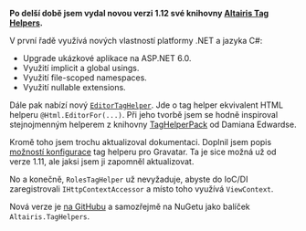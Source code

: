 <!-- dcterms:title = Nová verze Altairis Tag Helpers pro ASP.NET Core -->
<!-- dcterms:abstract = Po delší době jsem vydal novou verzi 1.12 své knihovny Altairis Tag Helpers. Využívá nových vlastností platformy .NET a jazyka C# a nabízí nový EditorTagHelper. -->
<!-- dcterms:creator = Michal Altair Valášek -->
<!-- x4w:pictureUrl = /perex-pictures/20220710-taghelpers.jpg -->
<!-- x4w:pictureWidth = 150 -->
<!-- x4w:pictureHeight = 150 -->
<!-- x4w:coverUrl = /cover-pictures/20220710-taghelpers.jpg -->
<!-- x4w:category = IT -->
<!-- dcterms:dateAccepted = 2022-07-10 -->

**Po delší době jsem vydal novou verzi 1.12 své knihovny [Altairis Tag Helpers](https://github.com/ridercz/Altairis.TagHelpers).**

V první řadě využívá nových vlastností platformy .NET a jazyka C#:

* Upgrade ukázkové aplikace na ASP.NET 6.0.
* Využití implicit a global usings.
* Využití file-scoped namespaces.
* Využití nullable extensions.

Dále pak nabízí nový [`EditorTagHelper`](https://github.com/ridercz/Altairis.TagHelpers/wiki/EditorTagHelper). Jde o tag helper ekvivalent HTML helperu `@Html.EditorFor(...)`. Při jeho tvorbě jsem se hodně inspiroval stejnojmenným helperem z knihovny [TagHelperPack](https://github.com/DamianEdwards/TagHelperPack) od Damiana Edwardse.

Kromě toho jsem trochu aktualizoval dokumentaci. Doplnil jsem popis [možností konfigurace](https://github.com/ridercz/Altairis.TagHelpers/wiki/GravatarTagHelper#configuration) tag helperu pro Gravatar. Ta je sice možná už od verze 1.11, ale jaksi jsem ji zapomněl aktualizovat.

No a konečně, `RolesTagHelper` už nevyžaduje, abyste do IoC/DI zaregistrovali `IHttpContextAccessor` a místo toho využívá `ViewContext`.

Nová verze je [na GitHubu](https://github.com/ridercz/Altairis.TagHelpers) a samozřejmě na NuGetu jako balíček `Altairis.TagHelpers`.